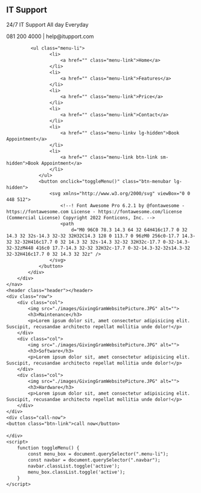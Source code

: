 <!DOCTYPE html>
<html lang="en">
<head>
    <meta charset="UTF-8">
    <meta http-equiv="X-UA-Compatible" content="IE=edge">
    <meta name="viewport" content="width=device-width, initial-scale=1.0">
    <title>Hero 10</title>    
    <link rel="preconnect" href="https://fonts.googleapis.com">
    <link rel="preconnect" href="https://fonts.gstatic.com" crossorigin>
    <link href="https://fonts.googleapis.com/css2?family=Poppins:wght@500&display=swap" rel="stylesheet">
    <link rel="stylesheet" href="style.css">
</head>
<body>
    <nav class="navbar">
        <div class="left">
            <div class="logo">
                <h2>IT Support</h2>
                <p class="detail sm-hidden">24/7 IT Support All day Everyday</p>
            </div>
        </div>
        <div class="right">
            <div class="detail sm-hidden">081 200 4000 | help@itupport.com</div>
            <div class="menu">
                
             <ul class="menu-li">
                    <li>
                        <a href="" class="menu-link">Home</a>
                    </li>
                    <li>
                        <a href="" class="menu-link">Features</a>
                    </li>
                    <li>
                        <a href="" class="menu-link">Price</a>
                    </li>
                    <li>
                        <a href="" class="menu-link">Contact</a>
                    </li>
                    <li>
                        <a href="" class="menu-linkv lg-hidden">Book Appointment</a>
                    </li>
                    <li>
                        <a href="" class="menu-link btn-link sm-hidden">Book Appointment</a>
                    </li>
                </ul>                
                <button onclick="toggleMenu()" class="btn-menubar lg-hidden">
                    <svg xmlns="http://www.w3.org/2000/svg" viewBox="0 0 448 512">
                        <!--! Font Awesome Pro 6.2.1 by @fontawesome - https://fontawesome.com License - https://fontawesome.com/license (Commercial License) Copyright 2022 Fonticons, Inc. -->
                        <path
                            d="M0 96C0 78.3 14.3 64 32 64H416c17.7 0 32 14.3 32 32s-14.3 32-32 32H32C14.3 128 0 113.7 0 96zM0 256c0-17.7 14.3-32 32-32H416c17.7 0 32 14.3 32 32s-14.3 32-32 32H32c-17.7 0-32-14.3-32-32zM448 416c0 17.7-14.3 32-32 32H32c-17.7 0-32-14.3-32-32s14.3-32 32-32H416c17.7 0 32 14.3 32 32z" />
                    </svg>
                </button>
            </div>
        </div>
    </nav>
    <header class="header"></header>
    <div class="row">
        <div class="col">
            <img src="./images/GivingGramWebsitePicture.JPG" alt="">
            <h3>Maintenance</h3>
            <p>Lorem ipsum dolor sit, amet consectetur adipisicing elit. Suscipit, recusandae architecto repellat mollitia unde dolor!</p>
        </div>
        <div class="col">
            <img src="./images/GivingGramWebsitePicture.JPG" alt="">
            <h3>Software</h3>
            <p>Lorem ipsum dolor sit, amet consectetur adipisicing elit. Suscipit, recusandae architecto repellat mollitia unde dolor!</p>
        </div>
        <div class="col">
            <img src="./images/GivingGramWebsitePicture.JPG" alt="">
            <h3>Hardware</h3>
            <p>Lorem ipsum dolor sit, amet consectetur adipisicing elit. Suscipit, recusandae architecto repellat mollitia unde dolor!</p>
        </div>
    </div>
    <div class="call-now">
    <button class="btn-link">call now</button>

    </div>
    <script>
        function toggleMenu() {
            const menu_box = document.querySelector(".menu-li");
            const navbar = document.querySelector(".navbar");
            navbar.classList.toggle('active');
            menu_box.classList.toggle('active');
        }
    </script>
</body>
</html>
